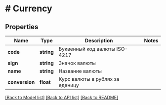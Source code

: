 # # Currency

## Properties

Name | Type | Description | Notes
------------ | ------------- | ------------- | -------------
**code** | **string** | Буквенный код валюты ISO-4217 |
**sign** | **string** | Значок валюты |
**name** | **string** | Название валюты |
**conversion** | **float** | Курс валюты в рублях за еденицу |

[[Back to Model list]](../../README.md#models) [[Back to API list]](../../README.md#endpoints) [[Back to README]](../../README.md)

